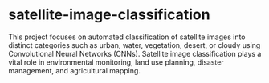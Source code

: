 # satellite-image-classification
This project focuses on automated classification of satellite images into distinct categories such as urban, water, vegetation, desert, or cloudy using Convolutional Neural Networks (CNNs). Satellite image classification plays a vital role in environmental monitoring, land use planning, disaster management, and agricultural mapping.
